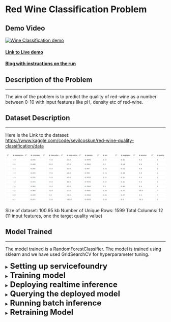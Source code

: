 # Red Wine Classification Problem

## Demo Video
[![Wine Classification demo](https://i.ytimg.com/an_webp/ZnjsA78RuI4/mqdefault_6s.webp?du=3000&sqp=CKKe65kG&rs=AOn4CLBaOtFI7tmhZgQp3TOXzO714IDWug)](https://www.youtube.com/watch?v=ZnjsA78RuI4 "Demo-Problem-Statement-Iris-Deployment-Monitoring")

#### [Link to Live demo](www.truefoundry.com)

#### [Blog with instructions on the run](www.truefoundry.com)

## Description of the Problem
---
The aim of the problem is to predict the quality of red-wine as a number between 0-10 with input features like pH, density etc of red-wine.

## Dataset Description
---
Here is the Link to the dataset:  https://www.kaggle.com/code/sevilcoskun/red-wine-quality-classification/data

![img.png](../assets/img.png)

Size of dataset: 100.95 kb 
Number of Unique Rows: 1599
Total Columns: 12 (11 input features, one the target quality value)

## Model Trained
---
The model trained is a RandomForestClassifier. 
The model is trained using sklearn and we have used GridSearchCV for hyperparameter tuning.


<details>
<summary><b><font size="5">Setting up servicefoundry</font></b></summary>

Install and setup servicefoundry on your computer.

```commandline
pip install servicefoundry
servicefoundry use server https://app.develop.truefoundry.tech
servicefoundry login
```
</details>

<details>
<summary><b><font size="5">Training model</font></b></summary>

To deploy using the python API run the following command in terminal

1. Change working directory to train folder
    ```commandline
    cd train
    ```
2. Create (workspace)[https://docs.truefoundry.com/documentation/deploy/concepts/workspace] and [API key](https://docs.truefoundry.com/documentation/deploy/concepts/secrets) on the TrueFoundry platform 
3. Replace the ``MLF_API_KEY`` value in the train_deploy.py file with the API Key found in [secrets tab](https://app.develop.truefoundry.tech/secrets) of your TrueFoundry account <i>[(Instructions here)](https://docs.truefoundry.com/documentation/deploy/concepts/secrets#how-to-store-secrets-in-truefoundry)</i>
4. Copy the workspace fqn of the workspace that you want to use from the [workspace tab](https://app.develop.truefoundry.tech/workspaces) of TrueFoundry <i>[(Instructions here)](https://docs.truefoundry.com/documentation/deploy/concepts/workspace#copy-workspace-fqn-fully-qualified-name)</i>
5. To deploy using python script:
   ```commandline
   python train_deploy.py --workspace_fqn <YOUR_WORKSPACE_FQN>
   ```
   To deploy using CLI:
   ```commandline
   servicefoundry deploy --file train_deploy.yaml --workspace_fqn <YOUR_WORKSPACE_FQN>
   ```
6. Click on the dashboard link in the terminal
7. Click on the <b>"Trigger Job"</b> on the dashboard to run the training job
</details>

<details>
<summary><b><font size="5">Deploying realtime inference</font></b></summary>

Note: <i>It is necessary to train a model before being able to deploy it as a service</i>
1. Change working directory to infer_realtime folder
    ```commandline
    cd infer_realtime
    ```
2. Create (workspace)[https://docs.truefoundry.com/documentation/deploy/concepts/workspace] and [API key](https://docs.truefoundry.com/documentation/deploy/concepts/secrets) on the TrueFoundry platform 
3. Replace the ``MLF_API_KEY`` value in the infer_realtime_deploy.py file with the API Key found in [secrets tab](https://app.develop.truefoundry.tech/secrets) of your TrueFoundry account <i>[(Instructions here)](https://docs.truefoundry.com/documentation/deploy/concepts/secrets#how-to-store-secrets-in-truefoundry)</i>
4. Copy the workspace_fqn of the workspace that you want to use from the [workspace tab](https://app.develop.truefoundry.tech/workspaces) of TrueFoundry <i>[(Instructions here)](https://docs.truefoundry.com/documentation/deploy/concepts/workspace#copy-workspace-fqn-fully-qualified-name)</i>
5. Find the model_version_fqn of the model that you want to deploy from
   
   * Go to experiments [tracking tab of TrueFoundry](https://app.develop.truefoundry.tech/mlfoundry)
   * Click on the project name that you trained (<i>red-wine-quality-demo by default</i>)
   * Click on models tab
   * Click on the model name to the model trained to open the tab showing different versions of the model
   * Copy the FQN of the latest version of the model
  

6. To deploy using python script:
   ```commandline
   python infer_realtime_deploy.py --workspace_fqn <YOUR_WORKSPACE_FQN> --model_version_fqn <YOUR_MODEL_VERSION_FQN>
   ```
   To deploy using CLI:
   ```commandline
   servicefoundry deploy --file infer_realtime_deploy.yaml --workspace_fqn <YOUR_WORKSPACE_FQN> --model_version_fqn <YOUR_MODEL_VERSION_FQN>
   ```
7. Click on the dashboard link in the terminal to open the service deployment page with FastAPI EndPoint

</details>

<details>
<summary><b><font size="5">Querying the deployed model</font></b></summary>

This can either be done via the [fastapi endpoint](https://red-wine-prediction-tfy-demo.tfy-ctl-euwe1-develop.develop.truefoundry.tech) directly via browser.

You can also query with python script:

```python
request_url = "https://red-wine-prediction-tfy-demo.tfy-ctl-euwe1-develop.develop.truefoundry.tech"
features_list = [
    {
     'fixed_acidity': 7.5,
     'volatile_acidity': 0.42,
     'citric_acid': 0.32,
     'residual_sugar': 2.7,
     'chlorides': 0.067,
     'free_sulfur_dioxide': 7.0,
     'total_sulfur_dioxide': 25.0,
     'density': 0.99628,
     'pH': 3.24,
     'sulphates': 0.44,
     'alcohol': 10.4
    }
]

predictions_list = requests.post(
    url=urljoin(request_url, "/predict"), json=features_list
).json()
```
</details>

<details>
<summary><b><font size="5">Running batch inference</font></b></summary>

1. Change working directory to infer_batch folder
    ```commandline
    cd infer_batch
    ```
2. Create (workspace)[https://docs.truefoundry.com/documentation/deploy/concepts/workspace] and [API key](https://docs.truefoundry.com/documentation/deploy/concepts/secrets) on the TrueFoundry platform 
3. Replace the ``MLF_API_KEY`` value in the infer_realtime_deploy.py file with the API Key found in [secrets tab](https://app.develop.truefoundry.tech/secrets) of your TrueFoundry account <i>[(Instructions here)](https://docs.truefoundry.com/documentation/deploy/concepts/secrets#how-to-store-secrets-in-truefoundry)</i>
4. Copy the workspace_fqn of the workspace that you want to use from the [workspace tab](https://app.develop.truefoundry.tech/workspaces) of TrueFoundry <i>[(Instructions here)](https://docs.truefoundry.com/documentation/deploy/concepts/workspace#copy-workspace-fqn-fully-qualified-name)</i>


</details>

<details>
<summary><b><font size="5">Retraining Model </font></b></summary>



</details>